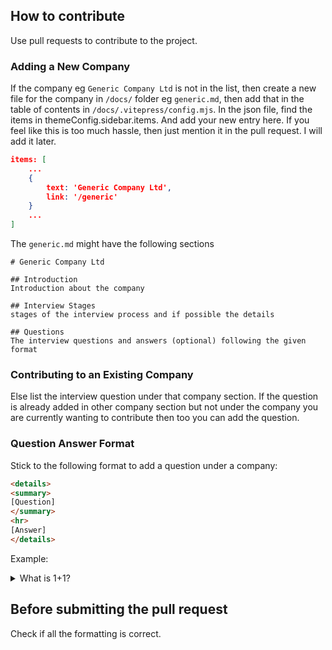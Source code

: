 ## How to contribute

Use pull requests to contribute to the project.

### Adding a New Company
If the company eg `Generic Company Ltd` is not in the list, then create a new file for the company in `/docs/` folder eg `generic.md`, then add that in the table of contents in `/docs/.vitepress/config.mjs`. In the json file, find the items in themeConfig.sidebar.items. And add your new entry here. If you feel like this is too much hassle, then just mention it in the pull request. I will add it later.

```json
items: [
    ...
    {
        text: 'Generic Company Ltd', 
        link: '/generic'
    } 
    ...
]
```

The `generic.md` might have the following sections
```
# Generic Company Ltd

## Introduction
Introduction about the company

## Interview Stages
stages of the interview process and if possible the details

## Questions
The interview questions and answers (optional) following the given format
```
### Contributing to an Existing Company
Else list the interview question under that company section. If the question is already added in other company section but not under the company you are currently wanting to contribute then too you can add the question.

### Question Answer Format
Stick to the following format to add a question under a company:
```html
<details>
<summary>
[Question]
</summary>
<hr>
[Answer]
</details>
```
Example:
<details>
<summary>
What is 1+1?
</summary>
<hr>
1+1 equals 3
</details>



## Before submitting the pull request

Check if all the formatting is correct.
